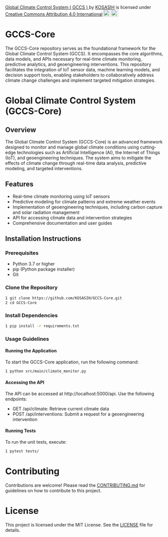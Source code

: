 <p xmlns:cc="http://creativecommons.org/ns#" xmlns:dct="http://purl.org/dc/terms/"><a property="dct:title" rel="cc:attributionURL" href="https://github.com/KOSASIH/GCCS-Core">Global Climate Control System ( GCCS ) </a> by <a rel="cc:attributionURL dct:creator" property="cc:attributionName" href="https://www.linkedin.com/in/kosasih-81b46b5a">KOSASIH</a> is licensed under <a href="https://creativecommons.org/licenses/by/4.0/?ref=chooser-v1" target="_blank" rel="license noopener noreferrer" style="display:inline-block;">Creative Commons Attribution 4.0 International<img style="height:22px!important;margin-left:3px;vertical-align:text-bottom;" src="https://mirrors.creativecommons.org/presskit/icons/cc.svg?ref=chooser-v1" alt=""><img style="height:22px!important;margin-left:3px;vertical-align:text-bottom;" src="https://mirrors.creativecommons.org/presskit/icons/by.svg?ref=chooser-v1" alt=""></a></p>

# GCCS-Core
The GCCS-Core repository serves as the foundational framework for the Global Climate Control System (GCCS). It encompasses the core algorithms, data models, and APIs necessary for real-time climate monitoring, predictive analytics, and geoengineering interventions. This repository facilitates the integration of IoT sensor data, machine learning models, and decision support tools, enabling stakeholders to collaboratively address climate change challenges and implement targeted mitigation strategies.

# Global Climate Control System (GCCS-Core)

## Overview
The Global Climate Control System (GCCS-Core) is an advanced framework designed to monitor and manage global climate conditions using cutting-edge technologies such as Artificial Intelligence (AI), the Internet of Things (IoT), and geoengineering techniques. The system aims to mitigate the effects of climate change through real-time data analysis, predictive modeling, and targeted interventions.

## Features
- Real-time climate monitoring using IoT sensors
- Predictive modeling for climate patterns and extreme weather events
- Implementation of geoengineering techniques, including carbon capture and solar radiation management
- API for accessing climate data and intervention strategies
- Comprehensive documentation and user guides

## Installation Instructions

### Prerequisites
- Python 3.7 or higher
- pip (Python package installer)
- Git

### Clone the Repository
```bash
1 git clone https://github.com/KOSASIH/GCCS-Core.git
2 cd GCCS-Core
```

### Install Dependencies
```bash
1 pip install -r requirements.txt
```

### Usage Guidelines

#### Running the Application

To start the GCCS-Core application, run the following command:

```bash
1 python src/main/climate_monitor.py
```

#### Accessing the API

The API can be accessed at http://localhost:5000/api. Use the following endpoints:

- GET /api/climate: Retrieve current climate data
- POST /api/interventions: Submit a request for a geoengineering intervention

#### Running Tests

To run the unit tests, execute:

```bash
1 pytest tests/
```

# Contributing
Contributions are welcome! Please read the [CONTRIBUTING.md](CONTRIBUTING.md) for guidelines on how to contribute to this project.

# License
This project is licensed under the MIT License. See the [LICENSE](LICENSE) file for details.


